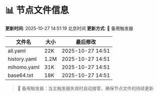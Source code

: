 # 📊 节点文件信息

**更新时间**: 2025-10-27 14:51:19 北京时间
**更新方式**: 🔄 备用触发器

| 文件名 | 大小 | 最后修改 |
|--------|------|----------|
| all.yaml | 22K | 2025-10-27 14:51 |
| history.yaml | 1.2M | 2025-10-27 14:51 |
| mihomo.yaml | 31K | 2025-10-27 14:51 |
| base64.txt | 18K | 2025-10-27 14:51 |

> 🔄 备用触发器：当主触发器失效时自动接管，确保节点文件的持续更新
